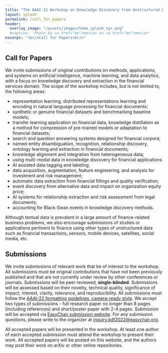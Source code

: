 ```yaml
---
title: "The AAAI-22 Workshop on Knowledge Discovery from Unstructured Data in Financial Services"
layout: splash
permalink: /call_for_papers
header:
  overlay_image: "/assets/images/home_splash_nyc.png"
  #caption: 'Photo by <a href="me">me</a> on <a href="me">me</a>'
excerpt: "<br/>Call for Papers<br/>"
---
```


<h2>Call for Papers</h2>

We invite submissions of original contributions on methods, applications, and systems on artificial intelligence, machine learning, and data analytics, with a focus on knowledge discovery and extraction in the financial services domain. The scope of the workshop includes, but is not limited to, the following areas:

- representation learning, distributed representations learning and encoding in natural language processing for financial documents;
- synthetic or genuine financial datasets and benchmarking baseline models;
- transfer learning application on financial data, knowledge distillation as a method for compression of pre-trained models or adaptation to financial datasets;
- search and question answering systems designed for financial corpora;
- named-entity disambiguation, recognition, relationship discovery, ontology learning and extraction in financial documents;
- knowledge alignment and integration from heterogeneous data;
- using multi-modal data in knowledge discovery for financial applications
- AI assisted data tagging and labeling;
- data acquisition, augmentation, feature engineering, and analysis for investment and risk management;
- automatic data extraction from financial fillings and quality verification; 
- event discovery from alternative data and impact on organization equity price;
- AI systems for relationship extraction and risk assessment from legal documents;
- accounting for Black-Swan events in knowledge discovery methods.

Although textual data is prevalent in a large amount of finance-related business problems, we also encourage submissions of studies or applications pertinent to finance using other types of unstructured data such as financial transactions, sensors, mobile devices, satellites, social media, etc.

<h2>Submissions</h2>

We invite submissions of relevant work that be of interest to the workshop. All submissions must be original contributions that have not been previously published and that are not currently under review by other conferences or journals. Submissions will be peer reviewed, **single-blinded**. Submissions will be assessed based on their novelty, technical quality, significance of impact, interest, clarity, relevance, and reproducibility. All submissions must follow the [AAAI-22 formatting guidelines, camera-ready style](https://www.aaai.org/Publications/Templates/AuthorKit22.zip). We accept two types of submissions - full research paper no longer than 8 pages (including references) and short/poster paper with 2-4 pages. Submission will be accepted via [EasyChair submission website](https://easychair.org/conferences/?conf=kdf22). For any submission questions, please write to the organizer at inquiry.kdf2022@easychair.org.

All accepted papers will be presented in the workshop. At least one author of each accepted submission must attend the workshop to present their work. All accepted papers will be posted on this website, and the authors may post their work on arXiv or other online repositories.

